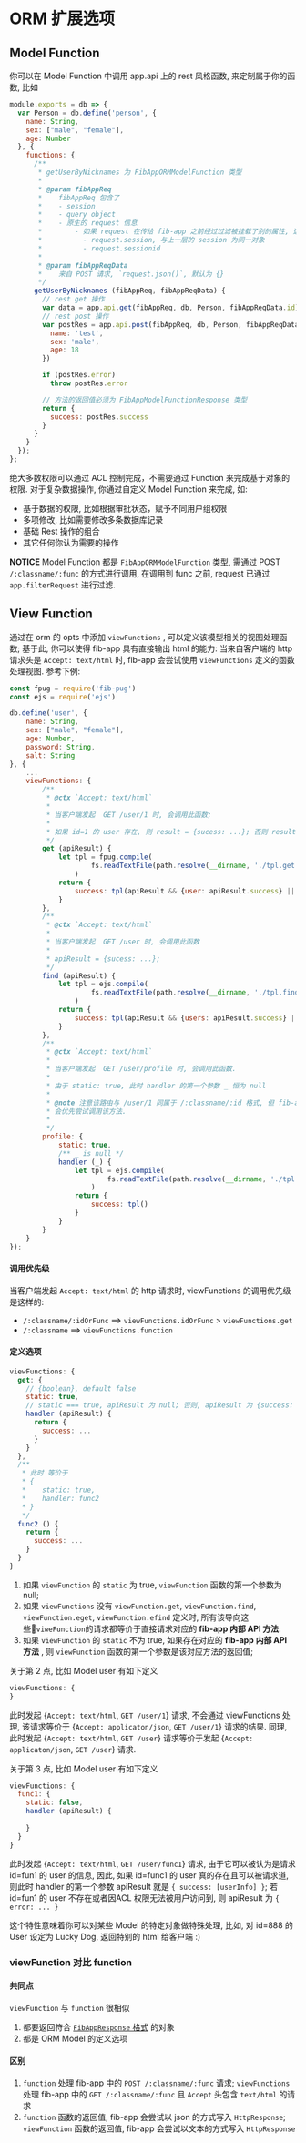 # ORM 扩展选项

## Model Function

你可以在 Model Function 中调用 app.api 上的 rest 风格函数, 来定制属于你的函数, 比如

```JavaScript
module.exports = db => {
  var Person = db.define('person', {
    name: String,
    sex: ["male", "female"],
    age: Number
  }, {
    functions: {
      /**
       * getUserByNicknames 为 FibAppORMModelFunction 类型
       * 
       * @param fibAppReq
       *    fibAppReq 包含了
       *    - session
       *    - query object
       *    - 原生的 request 信息
       *        - 如果 request 在传给 fib-app 之前经过过滤被挂载了别的属性, 这些属性也有效, 比如 fib-session 对 request 添加的字段
       *          - request.session, 与上一层的 session 为同一对象
       *          - request.sessionid
       * 
       * @param fibAppReqData
       *    来自 POST 请求, `request.json()`, 默认为 {}
       */
      getUserByNicknames (fibAppReq, fibAppReqData) {
        // rest get 操作
        var data = app.api.get(fibAppReq, db, Person, fibAppReqData.id)
        // rest post 操作
        var postRes = app.api.post(fibAppReq, db, Person, fibAppReqData.id, {
          name: 'test',
          sex: 'male',
          age: 18
        })

        if (postRes.error)
          throw postRes.error

        // 方法的返回值必须为 FibAppModelFunctionResponse 类型
        return {
          success: postRes.success
        }
      }
    }
  });
};
```
 

绝大多数权限可以通过 ACL 控制完成，不需要通过 Function 来完成基于对象的权限. 对于复杂数据操作, 你通过自定义 Model Function 来完成, 如: 
- 基于数据的权限, 比如根据审批状态，赋予不同用户组权限
- 多项修改, 比如需要修改多条数据库记录
- 基础 Rest 操作的组合
- 其它任何你认为需要的操作

**NOTICE** Model Function 都是 `FibAppORMModelFunction` 类型, 需通过 POST `/:classname/:func` 的方式进行调用, 在调用到 func 之前, request 已通过 `app.filterRequest` 进行过滤.

## View Function

通过在 orm 的 opts 中添加 `viewFunctions` , 可以定义该模型相关的视图处理函数; 基于此, 你可以使得 fib-app 具有直接输出 html 的能力: 当来自客户端的 http 请求头是 `Accept: text/html` 时, fib-app 会尝试使用 `viewFunctions` 定义的函数处理视图. 参考下例:

```javascript
const fpug = require('fib-pug')
const ejs = require('ejs')

db.define('user', {
    name: String,
    sex: ["male", "female"],
    age: Number,
    password: String,
    salt: String
}, {
    ...
    viewFunctions: {
        /**
         * @ctx `Accept: text/html`
         * 
         * 当客户端发起  GET /user/1 时, 会调用此函数;
         * 
         * 如果 id=1 的 user 存在, 则 result = {sucess: ...}; 否则 result = {error: ...}
         */
        get (apiResult) {
            let tpl = fpug.compile(
                    fs.readTextFile(path.resolve(__dirname, './tpl.get.pug'))
                )
            return {
                success: tpl(apiResult && {user: apiResult.success} || {})
            }
        },
        /**
         * @ctx `Accept: text/html`
         * 
         * 当客户端发起  GET /user 时, 会调用此函数
         * 
         * apiResult = {sucess: ...};
         */
        find (apiResult) {
            let tpl = ejs.compile(
                    fs.readTextFile(path.resolve(__dirname, './tpl.find.ejs'))
                )
            return {
                success: tpl(apiResult && {users: apiResult.success} || {})
            }
        },
        /**
         * @ctx `Accept: text/html`
         * 
         * 当客户端发起  GET /user/profile 时, 会调用此函数.
         * 
         * 由于 static: true, 此时 handler 的第一个参数 _ 恒为 null
         * 
         * @note 注意该路由与 /user/1 同属于 /:classname/:id 格式, 但 fib-app
         * 会优先尝试调用该方法.
         * 
         */
        profile: {
            static: true,
            /** _ is null */
            handler (_) {
                let tpl = ejs.compile(
                        fs.readTextFile(path.resolve(__dirname, './tpl.profile.ejs'))
                    )
                return {
                    success: tpl()
                }
            }
        }
    }
});
```

#### 调用优先级
当客户端发起 `Accept: text/html` 的 http 请求时, viewFunctions 的调用优先级是这样的:

- `/:classname/:idOrFunc` ==> `viewFunctions.idOrFunc` > `viewFunctions.get`
- `/:classname` ==> `viewFunctions.function`

#### 定义选项

```javascript
viewFunctions: {
  get: {
    // {boolean}, default false
    static: true,
    // static === true, apiResult 为 null; 否则, apiResult 为 {success: ...} 或 {error: ...}
    handler (apiResult) {
      return {
        success: ...
      }
    }
  },
  /**
   * 此时 等价于 
   * {
   *    static: true,
   *    handler: func2
   * }
   */
  func2 () {
    return {
      success: ...
    }
  }
}
```

1. 如果 `viewFunction` 的 `static` 为 true, `viewFunction` 函数的第一个参数为 null;
1. 如果 `viewFunctions` 没有 `viewFunction.get`, `viewFunction.find`, `viewFunction.eget`, `viewFunction.efind` 定义时, 所有该导向这些`viweFunction`的请求都等价于直接请求对应的 **fib-app 内部 API 方法**. 
1. 如果 `viewFunction` 的 `static` 不为 true, 如果存在对应的 **fib-app 内部 API 方法** , 则 `viewFunction` 函数的第一个参数是该对应方法的返回值;

关于第 2 点, 比如 Model user 有如下定义

```javascript
viewFunctions: {
}
```

此时发起 {`Accept: text/html`, `GET /user/1`} 请求, 不会通过 viewFunctions 处理, 该请求等价于 {`Accept: applicaton/json`, `GET /user/1`} 请求的结果. 同理, 此时发起 {`Accept: text/html`, `GET /user`} 请求等价于发起 {`Accept: applicaton/json`, `GET /user`} 请求.

关于第 3 点, 比如 Model user 有如下定义
```javascript
viewFunctions: {
  func1: {
    static: false,
    handler (apiResult) {
      
    }
  }
}
```

此时发起 {`Accept: text/html`, `GET /user/func1`} 请求, 由于它可以被认为是请求 id=fun1 的 user 的信息, 因此, 如果 id=func1 的 user 真的存在且可以被请求道, 则此时 handler 的第一个参数 apiResult 就是 `{ success: [userInfo] }`; 若 id=fun1 的 user 不存在或者因ACL 权限无法被用户访问到, 则 apiResult 为 `{ error: ... }`

这个特性意味着你可以对某些 Model 的特定对象做特殊处理, 比如, 对 id=888 的 User 设定为 Lucky Dog, 返回特别的 html 给客户端 :)

### viewFunction 对比 function

#### 共同点
`viewFunction` 与 `function` 很相似

1. 都要返回符合 [`FibAppResponse` 格式](./@types/app.d.ts) 的对象
1. 都是 ORM Model 的定义选项

#### 区别
1. `function` 处理 fib-app 中的 `POST /:classname/:func` 请求; `viewFunctions` 处理 fib-app 中的 `GET /:classname/:func` 且 `Accept` 头包含 `text/html` 的请求
1. `function` 函数的返回值, fib-app 会尝试以 json 的方式写入 `HttpResponse`; `viewFunction` 函数的返回值, fib-app 会尝试以文本的方式写入 `HttpResponse`

